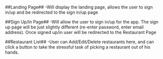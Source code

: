 ##Landing Page##
-Will display the landing page, allows the user to sign in/up and be redirected to the sign in/up page

##Sign Up/In Page##
-Will allow the user to sign in/up for the app. The sign up page will be just slightly different (re-enter password, enter email address). Once signed up/in user will be redirected to the Restaurant Page

##Restaurant List##
-User can Add/Edit/Delete restaurants here, and can click a button to take the stressful task of picking a restaurant out of his hands.
